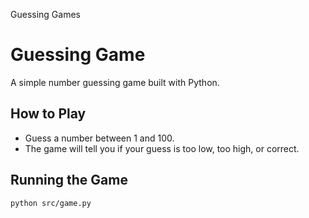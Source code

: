 
Guessing Games
# Guessing Game

A simple number guessing game built with Python.

## How to Play
- Guess a number between 1 and 100.
- The game will tell you if your guess is too low, too high, or correct.

## Running the Game
```bash
python src/game.py
